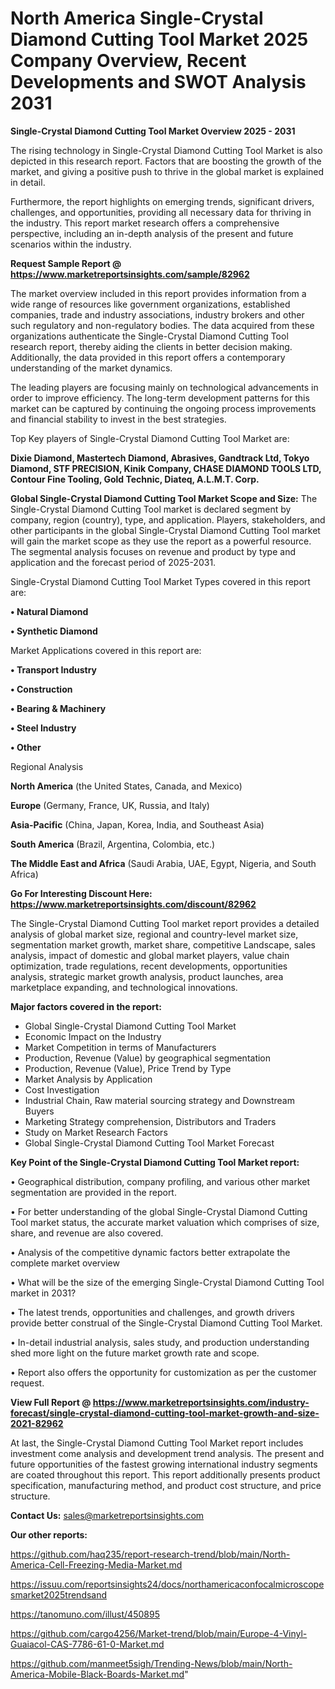 # North America Single-Crystal Diamond Cutting Tool Market 2025 Company Overview, Recent Developments and SWOT Analysis 2031

<Strong> Single-Crystal Diamond Cutting Tool Market Overview 2025 - 2031</strong>

The rising technology in Single-Crystal Diamond Cutting Tool Market is also depicted in this research report. Factors that are boosting the growth of the market, and giving a positive push to thrive in the global market is explained in detail.

Furthermore, the report highlights on emerging trends, significant drivers, challenges, and opportunities, providing all necessary data for thriving in the industry. This report market research offers a comprehensive perspective, including an in-depth analysis of the present and future scenarios within the industry.

<strong>Request Sample Report @ <a href=https://www.marketreportsinsights.com/sample/82962>https://www.marketreportsinsights.com/sample/82962</a></strong>

The market overview included in this report provides information from a wide range of resources like government organizations, established companies, trade and industry associations, industry brokers and other such regulatory and non-regulatory bodies. The data acquired from these organizations authenticate the Single-Crystal Diamond Cutting Tool research report, thereby aiding the clients in better decision making. Additionally, the data provided in this report offers a contemporary understanding of the market dynamics.

The leading players are focusing mainly on technological advancements in order to improve efficiency. The long-term development patterns for this market can be captured by continuing the ongoing process improvements and financial stability to invest in the best strategies.

Top Key players of Single-Crystal Diamond Cutting Tool Market are:

<strong>Dixie Diamond, Mastertech Diamond, Abrasives, Gandtrack Ltd, Tokyo Diamond, STF PRECISION, Kinik Company, CHASE DIAMOND TOOLS LTD, Contour Fine Tooling, Gold Technic, Diateq, A.L.M.T. Corp.</strong>

<strong><b>Global Single-Crystal Diamond Cutting Tool Market Scope and Size:</b></strong>
The Single-Crystal Diamond Cutting Tool market is declared segment by company, region (country), type, and application. Players, stakeholders, and other participants in the global Single-Crystal Diamond Cutting Tool market will gain the market scope as they use the report as a powerful resource. The segmental analysis focuses on revenue and product by type and application and the forecast period of 2025-2031.

Single-Crystal Diamond Cutting Tool Market Types covered in this report are:

<strong>• Natural Diamond

• Synthetic Diamond</strong>

Market Applications covered in this report are:

<strong>• Transport Industry

• Construction

• Bearing & Machinery

• Steel Industry

• Other</strong> 

Regional Analysis

<strong>North America</strong> (the United States, Canada, and Mexico)

<strong>Europe</strong> (Germany, France, UK, Russia, and Italy)

<strong>Asia-Pacific</strong> (China, Japan, Korea, India, and Southeast Asia)

<strong>South America</strong> (Brazil, Argentina, Colombia, etc.)

<strong>The Middle East and Africa</strong> (Saudi Arabia, UAE, Egypt, Nigeria, and South Africa)

<strong>Go For Interesting Discount Here: <a href=https://www.marketreportsinsights.com/discount/82962>https://www.marketreportsinsights.com/discount/82962</a></strong>

The Single-Crystal Diamond Cutting Tool market report provides a detailed analysis of global market size, regional and country-level market size, segmentation market growth, market share, competitive Landscape, sales analysis, impact of domestic and global market players, value chain optimization, trade regulations, recent developments, opportunities analysis, strategic market growth analysis, product launches, area marketplace expanding, and technological innovations.

<strong><b>Major factors covered in the report:</b></strong>
<ul>
  <li>Global Single-Crystal Diamond Cutting Tool Market </li>
  <li>Economic Impact on the Industry</li>
  <li>Market Competition in terms of Manufacturers</li>
  <li>Production, Revenue (Value) by geographical segmentation</li>
  <li>Production, Revenue (Value), Price Trend by Type</li>
  <li>Market Analysis by Application</li>
  <li>Cost Investigation</li>
  <li>Industrial Chain, Raw material sourcing strategy and Downstream Buyers</li>
  <li>Marketing Strategy comprehension, Distributors and Traders</li>
  <li>Study on Market Research Factors</li>
  <li>Global Single-Crystal Diamond Cutting Tool Market Forecast</li>
</ul>

<strong><b>Key Point of the Single-Crystal Diamond Cutting Tool Market report:</b></strong>

• Geographical distribution, company profiling, and various other market segmentation are provided in the report.

• For better understanding of the global Single-Crystal Diamond Cutting Tool market status, the accurate market valuation which comprises of size, share, and revenue are also covered.

• Analysis of the competitive dynamic factors better extrapolate the complete market overview

• What will be the size of the emerging Single-Crystal Diamond Cutting Tool market in 2031?

• The latest trends, opportunities and challenges, and growth drivers provide better construal of the Single-Crystal Diamond Cutting Tool Market.

• In-detail industrial analysis, sales study, and production understanding shed more light on the future market growth rate and scope.

• Report also offers the opportunity for customization as per the customer request.

<strong><b>View Full Report @ <a href=https://www.marketreportsinsights.com/industry-forecast/single-crystal-diamond-cutting-tool-market-growth-and-size-2021-82962>https://www.marketreportsinsights.com/industry-forecast/single-crystal-diamond-cutting-tool-market-growth-and-size-2021-82962</a></b></strong>


At last, the Single-Crystal Diamond Cutting Tool Market report includes investment come analysis and development trend analysis. The present and future opportunities of the fastest growing international industry segments are coated throughout this report. This report additionally presents product specification, manufacturing method, and product cost structure, and price structure.

<strong>Contact Us:</strong>
sales@marketreportsinsights.com

<strong>Our other reports:</strong>

<a href=https://github.com/haq235/report-research-trend/blob/main/North-America-Cell-Freezing-Media-Market.md>https://github.com/haq235/report-research-trend/blob/main/North-America-Cell-Freezing-Media-Market.md</a>

<a href=https://issuu.com/reportsinsights24/docs/northamericaconfocalmicroscopesmarket2025trendsand>https://issuu.com/reportsinsights24/docs/northamericaconfocalmicroscopesmarket2025trendsand</a>

<a href=https://tanomuno.com/illust/450895>https://tanomuno.com/illust/450895</a>

<a href=https://github.com/cargo4256/Market-trend/blob/main/Europe-4-Vinyl-Guaiacol-CAS-7786-61-0-Market.md>https://github.com/cargo4256/Market-trend/blob/main/Europe-4-Vinyl-Guaiacol-CAS-7786-61-0-Market.md</a>

<a href=https://github.com/manmeet5sigh/Trending-News/blob/main/North-America-Mobile-Black-Boards-Market.md>https://github.com/manmeet5sigh/Trending-News/blob/main/North-America-Mobile-Black-Boards-Market.md</a>"
